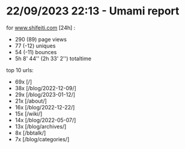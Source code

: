 # 22/09/2023 22:13 - Umami report
for www.shifeiti.com [24h] :

 - 290 (89) page views
 - 77 (-12) uniques
 - 54 (-11) bounces
 - 5h 8' 44'' (2h 33' 2'') totaltime


top 10 urls:
 - 69x [/]
 - 38x [/blog/2022-12-09/]
 - 29x [/blog/2023-01-12/]
 - 21x [/about/]
 - 16x [/blog/2022-12-22/]
 - 15x [/wiki/]
 - 14x [/blog/2022-05-07/]
 - 13x [/blog/archives/]
 - 8x [/bbtalk/]
 - 7x [/blog/categories/]


